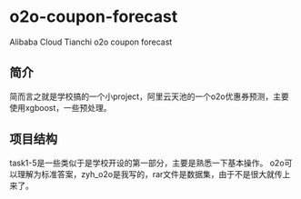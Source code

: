 # o2o-coupon-forecast
Alibaba Cloud Tianchi o2o coupon forecast
## 简介
简而言之就是学校搞的一个小project，阿里云天池的一个o2o优惠券预测，主要使用xgboost，一些预处理。
## 项目结构
task1-5是一些类似于是学校开设的第一部分，主要是熟悉一下基本操作。
o2o可以理解为标准答案，zyh_o2o是我写的，rar文件是数据集，由于不是很大就传上来了。
